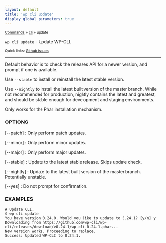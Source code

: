 ```yaml
---
layout: default
title: 'wp cli update'
display_global_parameters: true
---
```


<small>[Commands](/commands/) &raquo; [cli](/commands/cli/) &raquo; update</small>

`wp cli update` - Update WP-CLI.

<small>Quick links: <a href="https://github.com/wp-cli/wp-cli/issues?q=is%3Aopen+label%3Acommand%3Acli-update+sort%3Aupdated-desc">Github issues</a></small>

<hr />

Default behavior is to check the releases API for a newer version, and
prompt if one is available.

Use `--stable` to install or reinstall the latest stable version.

Use `--nightly` to install the latest built version of the master branch.
While not recommended for production, nightly contains the latest and
greatest, and should be stable enough for development and staging
environments.

Only works for the Phar installation mechanism.

### OPTIONS

[\--patch]
: Only perform patch updates.

[\--minor]
: Only perform minor updates.

[\--major]
: Only perform major updates.

[\--stable]
: Update to the latest stable release. Skips update check.

[\--nightly]
: Update to the latest built version of the master branch. Potentially unstable.

[\--yes]
: Do not prompt for confirmation.

### EXAMPLES

    # Update CLI.
    $ wp cli update
    You have version 0.24.0. Would you like to update to 0.24.1? [y/n] y
    Downloading from https://github.com/wp-cli/wp-cli/releases/download/v0.24.1/wp-cli-0.24.1.phar...
    New version works. Proceeding to replace.
    Success: Updated WP-CLI to 0.24.1.



